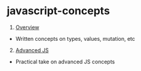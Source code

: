 # javascript-concepts

1. [Overview](Overview-TypesAndValues.md)
  - Written concepts on types, values, mutation, etc
2. [Advanced JS](AdvancedJS.md)
  - Practical take on advanced JS concepts

